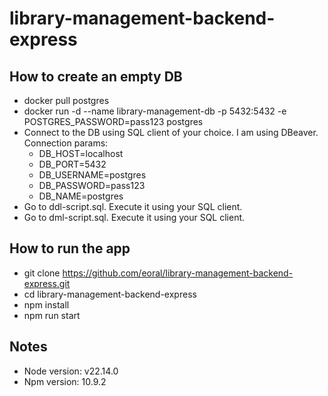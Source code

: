 # library-management-backend-express

## How to create an empty DB 
- docker pull postgres
- docker run -d --name library-management-db -p 5432:5432 -e POSTGRES_PASSWORD=pass123 postgres
- Connect to the DB using SQL client of your choice. I am using DBeaver. Connection params:
  - DB_HOST=localhost
  - DB_PORT=5432
  - DB_USERNAME=postgres
  - DB_PASSWORD=pass123
  - DB_NAME=postgres
- Go to ddl-script.sql. Execute it using your SQL client.
- Go to dml-script.sql. Execute it using your SQL client.

## How to run the app
- git clone https://github.com/eoral/library-management-backend-express.git
- cd library-management-backend-express
- npm install
- npm run start

## Notes
- Node version: v22.14.0
- Npm version: 10.9.2
